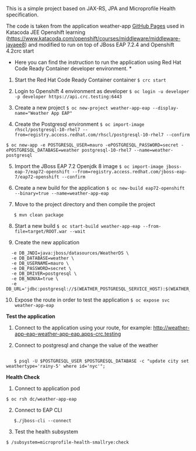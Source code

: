 This is a simple project based on JAX-RS, JPA and Microprofile Health specification. 

The code is taken from the application weather-app [GitHub Pages](https://github.com/tqvarnst/weather-app) used in Katacoda JEE Openshift learning (https://www.katacoda.com/openshift/courses/middleware/middleware-javaee8) and modified to run on top of JBoss EAP 7.2.4 and Openshift 4.2crc start

* Here you can find the instruction to run the application using Red Hat Code Ready Container developer environment. *

1. Start the Red Hat Code Ready Container container
```$ crc start```

2. Login to Openshift 4 environment as developer
```$ oc login -u developer -p developer https://api.crc.testing:6443```

3. Create a new project 
```$ oc new-project weather-app-eap --display-name="Weather App EAP"```

4. Create the Postgresql environment
```$ oc import-image rhscl/postgresql-10-rhel7 --from=registry.access.redhat.com/rhscl/postgresql-10-rhel7 --confirm```

```$ oc new-app -e POSTGRESQL_USER=mauro -ePOSTGRESQL_PASSWORD=secret -ePOSTGRESQL_DATABASE=weather postgresql-10-rhel7 --name=weather-postgresql```

5. Import the JBoss EAP 7.2 Openjdk 8 image
```$ oc import-image jboss-eap-7/eap72-openshift --from=registry.access.redhat.com/jboss-eap-7/eap72-openshift --confirm```

6. Create a new build for the application
```$ oc new-build eap72-openshift --binary=true --name=weather-app-eap```

7. Move to the project directory and then compile the project
```$ cd weather-app-eap
   $ mvn clean package
```   

8. Start a new build
```$ oc start-build weather-app-eap --from-file=target/ROOT.war --wait```

9. Create the new application
```$ oc new-app weather-app-eap -e DB_SERVICE_PREFIX_MAPPING=weatherds-postgresql=DB \
  -e DB_JNDI=java:jboss/datasources/WeatherDS \
  -e DB_DATABASE=weather \
  -e DB_USERNAME=mauro \
  -e DB_PASSWORD=secret \
  -e DB_DRIVER=postgresql \
  -e DB_NONXA=true \
  -e DB_URL='jdbc:postgresql://$(WEATHER_POSTGRESQL_SERVICE_HOST):$(WEATHER_POSTGRESQL_SERVICE_PORT)/weather'
```

10. Expose the route in order to test the application
```$ oc expose svc weather-app-eap```

**Test the application**

1. Connect to the application using your route, for example: http://weather-app-eap-weather-app-eap.apps-crc.testing

2. Connect to postgresql and change the value of the weather
```$ oc rsh dc/weather-postgresql

   $ psql -U $POSTGRESQL_USER $POSTGRESQL_DATABASE -c "update city set weathertype='rainy-5' where id='nyc'";
```

**Health Check**

1. Connect to application pod

```$ oc rsh dc/weather-app-eap```

2. Connect to EAP CLI

```$ cd /opt/eap/bin/ \
   $./jboss-cli --connect
```

3. Test the health subsystem

```$ /subsystem=microprofile-health-smallrye:check```